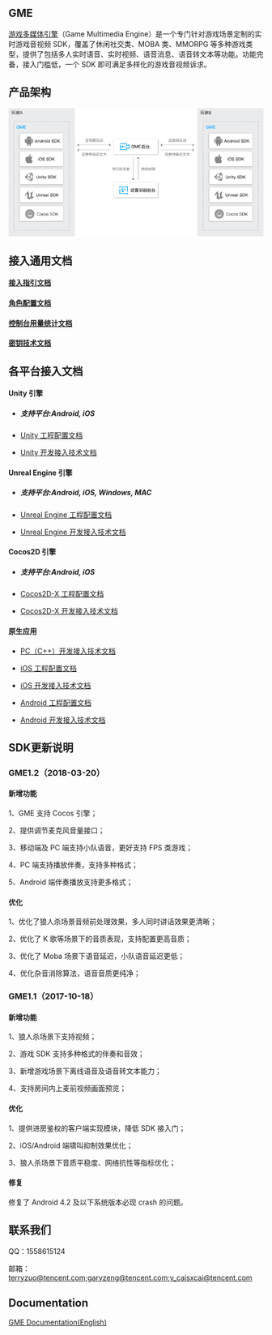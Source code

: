 ## GME
[游戏多媒体引擎](https://cloud.tencent.com/product/tmg?idx=1)（Game Multimedia Engine）是一个专门针对游戏场景定制的实时游戏音视频 SDK，覆盖了休闲社交类、MOBA 类、MMORPG 等多种游戏类型，提供了包括多人实时语音、实时视频、语音消息、语音转文本等功能。功能完备，接入门槛低，一个 SDK 即可满足多样化的游戏音视频诉求。

## 产品架构
![image](Image/d.png)




## 接入通用文档
#### [接入指引文档](https://github.com/TencentMediaLab/GME/blob/GME_2.0_Dev/GME%20Introduction.md)
#### [角色配置文档](https://github.com/TencentMediaLab/GME/blob/GME_2.0_Dev/GME%20Developer%20Manual/GME%20Role%20Manual.md)
#### [控制台用量统计文档](https://github.com/TencentMediaLab/GME/blob/GME_2.0_Dev/GME%20Introduction.md#%E6%8E%A7%E5%88%B6%E5%8F%B0%E7%94%A8%E9%87%8F%E7%BB%9F%E8%AE%A1%E4%BD%BF%E7%94%A8)
#### [密钥技术文档](https://github.com/TencentMediaLab/GME/blob/GME_2.0_Dev/GME%20Developer%20Manual/GME%20Key%20Manual.md)

## 各平台接入文档

#### Unity 引擎
- ##### *支持平台:Android, iOS*
- [Unity 工程配置文档](https://github.com/TencentMediaLab/GME/blob/GME_2.0_Dev/GME%20Developer%20Manual/Unity%20Developer%20Manual/Unity%20SDK%20Project%20Configuration.md)

- [Unity 开发接入技术文档](https://github.com/TencentMediaLab/GME/blob/GME_2.0_Dev/GME%20Developer%20Manual/Unity%20Developer%20Manual/Unity%20SDK%20Developer%20Manual.md)

#### Unreal Engine 引擎
- ##### *支持平台:Android, iOS, Windows, MAC*
- [Unreal Engine 工程配置文档](https://github.com/TencentMediaLab/GME/blob/GME_2.0_Dev/GME%20Developer%20Manual/Unreal%20Engine%20Developer%20Manual/Unreal%20Engine%20SDK%20Project%20Configuration.md)

- [Unreal Engine 开发接入技术文档](https://github.com/TencentMediaLab/GME/blob/GME_2.0_Dev/GME%20Developer%20Manual/Unreal%20Engine%20Developer%20Manual/Unreal%20Engine%20SDK%20Developer%20Manual.md)

#### Cocos2D 引擎
- ##### *支持平台:Android, iOS*
- [Cocos2D-X 工程配置文档](https://github.com/TencentMediaLab/GME/blob/GME_2.0_Dev/GME%20Developer%20Manual/Cocos2D-X%20Developer%20Manual/Cocos2d%20SDK%20Project%20Configuration.md)

- [Cocos2D-X 开发接入技术文档](https://github.com/TencentMediaLab/GME/blob/GME_2.0_Dev/GME%20Developer%20Manual/Cocos2D-X%20Developer%20Manual/Cocos2d%20SDK%20Developer%20Manual.md)

#### 原生应用
- [PC（C++）开发接入技术文档](https://github.com/TencentMediaLab/GME/blob/GME_2.0_Dev/GME%20Developer%20Manual/Windows%20Developer%20Manual/C%2B%2B%20SDK%20Developer%20Manual.md)

- [iOS 工程配置文档](https://github.com/TencentMediaLab/GME/blob/GME_2.0_Dev/GME%20Developer%20Manual/iOS%20Developer%20Manual/iOS%20SDK%20Project%20Configuration.md)

- [iOS 开发接入技术文档](https://github.com/TencentMediaLab/GME/blob/GME_2.0_Dev/GME%20Developer%20Manual/iOS%20Developer%20Manual/iOS%20SDK%20Developer%20Manual.md)

- [Android 工程配置文档](https://github.com/TencentMediaLab/GME/blob/GME_2.0_Dev/GME%20Developer%20Manual/Android%20Developer%20Manual/Android%20SDK%20Project%20Configuration.md)

- [Android 开发接入技术文档](https://github.com/TencentMediaLab/GME/blob/GME_2.0_Dev/GME%20Developer%20Manual/Android%20Developer%20Manual/Android%20SDK%20Developer%20Manual.md)



## SDK更新说明
### GME1.2（2018-03-20）
#### 新增功能
1、GME 支持 Cocos 引擎；

2、提供调节麦克风音量接口；

3、移动端及 PC 端支持小队语音，更好支持 FPS 类游戏；

4、PC 端支持播放伴奏，支持多种格式；

5、Android 端伴奏播放支持更多格式；
#### 优化
 1、优化了狼人杀场景音频前处理效果，多人同时讲话效果更清晰；

 2、优化了 K 歌等场景下的音质表现，支持配置更高音质；

 3、优化了 Moba 场景下语音延迟，小队语音延迟更低；

 4、优化杂音消除算法，语音音质更纯净；
### GME1.1（2017-10-18）
#### 新增功能
1、狼人杀场景下支持视频；

2、游戏 SDK 支持多种格式的伴奏和音效；

3、新增游戏场景下离线语音及语音转文本能力；

4、支持房间内上麦前视频画面预览；
#### 优化
1、提供进房鉴权的客户端实现模块，降低 SDK 接入门；

2、iOS/Android 端啸叫抑制效果优化；

3、狼人杀场景下音质平稳度、网络抗性等指标优化；
#### 修复
修复了 Android 4.2 及以下系统版本必现 crash 的问题。


## 联系我们
QQ：1558615124

邮箱：terryzuo@tencent.com;garyzeng@tencent.com;v_caisxcai@tencent.com

## Documentation
[GME Documentation(English)](https://github.com/TencentMediaLab/GME/blob/GME_2.0_Dev/README_intl.md)